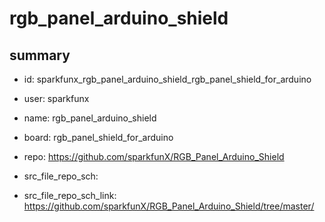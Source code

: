 # rgb_panel_arduino_shield
 
## summary 
* id: sparkfunx_rgb_panel_arduino_shield_rgb_panel_shield_for_arduino
* user: sparkfunx
* name: rgb_panel_arduino_shield
* board: rgb_panel_shield_for_arduino
* repo: https://github.com/sparkfunX/RGB_Panel_Arduino_Shield



* src_file_repo_sch: 
* src_file_repo_sch_link: https://github.com/sparkfunX/RGB_Panel_Arduino_Shield/tree/master/







